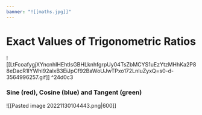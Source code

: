 ```yaml
---
banner: "![[maths.jpg]]"
---
```

# Exact Values of Trigonometric Ratios

![[LtFcoafygjXYncnhIHEhtIsGBHLknhfgrpUy04TsZbMCYS1uEzYtzMHhKa2P88eDacR1IYWhI92alxB3EiJpCf92BaWoUJwTPxo172LnIuZyxQ=s0-d-3564996257.gif]] ^24d0c3


### Sine (red), Cosine (blue) and Tangent (green)

![[Pasted image 20221130104443.png|600]]
